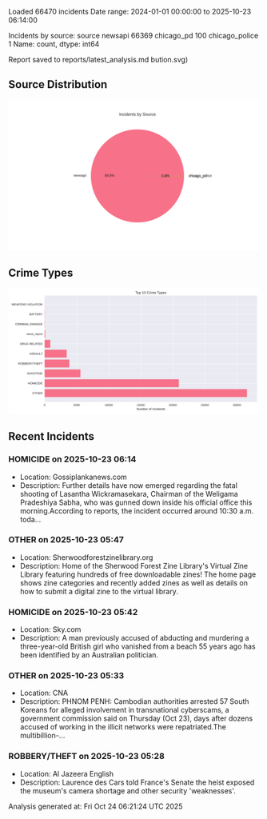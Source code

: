 
Loaded 66470 incidents
Date range: 2024-01-01 00:00:00 to 2025-10-23 06:14:00

Incidents by source:
source
newsapi           66369
chicago_pd          100
chicago_police        1
Name: count, dtype: int64

Report saved to reports/latest_analysis.md
bution.svg)

## Source Distribution
![Source Distribution](images/source_distribution.svg)

## Crime Types
![Crime Types](images/crime_types.svg)

## Recent Incidents

### HOMICIDE on 2025-10-23 06:14
- Location: Gossiplankanews.com
- Description: Further details have now emerged regarding the fatal shooting of Lasantha Wickramasekara, Chairman of the Weligama Pradeshiya Sabha, who was gunned down inside his official office this morning.According to reports, the incident occurred around 10:30 a.m. toda…


### OTHER on 2025-10-23 05:47
- Location: Sherwoodforestzinelibrary.org
- Description: Home of the Sherwood Forest Zine Library's Virtual Zine Library featuring hundreds of free downloadable zines! The home page shows zine categories and recently added zines as well as details on how to submit a digital zine to the virtual library.


### HOMICIDE on 2025-10-23 05:42
- Location: Sky.com
- Description: A man previously accused of abducting and murdering a three-year-old British girl who vanished from a beach 55 years ago has been identified by an Australian politician.


### OTHER on 2025-10-23 05:33
- Location: CNA
- Description: PHNOM PENH: Cambodian authorities arrested 57 South Koreans for alleged involvement in transnational cyberscams, a government commission said on Thursday (Oct 23), days after dozens accused of working in the illicit networks were repatriated.The multibillion-…


### ROBBERY/THEFT on 2025-10-23 05:28
- Location: Al Jazeera English
- Description: Laurence des Cars told France's Senate the heist exposed the museum's camera shortage and other security 'weaknesses'.

Analysis generated at: Fri Oct 24 06:21:24 UTC 2025
